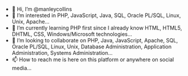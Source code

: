 - 👋 Hi, I’m @manleycollins
- 👀 I’m interested in PHP, JavaScript, Java, SQL, Oracle PL/SQL, Linux, Unix, Apache...
- 🌱 I’m currently learning PHP first since I already know HTML, HTML5, DHTML, CSS, Windows/Microsoft technologies...
- 💞️ I’m looking to collaborate on PHP, Java, JavaScript, Apache, SQL, Oracle PL/SQL, Linux, Unix, Database Administration, Application Administration, Systems Administration...
- 📫 How to reach me is here on this platform or anywhere on social media...

<!---
manleycollins/manleycollins is a ✨ special ✨ repository because its `README.md` (this file) appears on your GitHub profile.
You can click the Preview link to take a look at your changes.
--->
